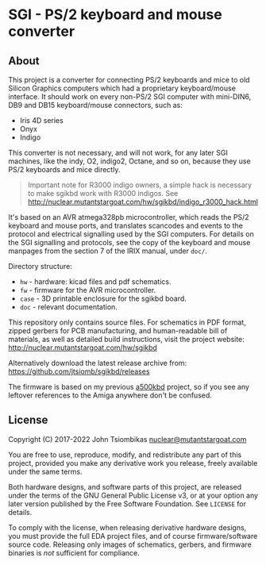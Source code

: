 SGI - PS/2 keyboard and mouse converter
=======================================

About
-----
This project is a converter for connecting PS/2 keyboards and mice to old
Silicon Graphics computers which had a proprietary keyboard/mouse interface. It
should work on every non-PS/2 SGI computer with mini-DIN6, DB9 and DB15
keyboard/mouse connectors, such as:

  - Iris 4D series
  - Onyx
  - Indigo

This converter is not necessary, and will not work, for any later SGI machines,
like the indy, O2, indigo2, Octane, and so on, because they use PS/2 keyboards
and mice directly.

> Important note for R3000 indigo owners, a simple hack is necessary to make
> sgikbd work with R3000 indigos.
> See http://nuclear.mutantstargoat.com/hw/sgikbd/indigo_r3000_hack.html

It's based on an AVR atmega328pb microcontroller, which reads the PS/2
keyboard and mouse ports, and translates scancodes and events to the protocol
and electrical signalling used by the SGI computers. For details on the
SGI signalling and protocols, see the copy of the keyboard and mouse manpages
from the section 7 of the IRIX manual, under `doc/`.

Directory structure:

  - `hw` - hardware: kicad files and pdf schematics.
  - `fw` - firmware for the AVR microcontroller.
  - `case` - 3D printable enclosure for the sgikbd board.
  - `doc` - relevant documentation.

This repository only contains source files. For schematics in PDF format,
zipped gerbers for PCB manufacturing, and human-readable bill of materials, as
well as detailed build instructions, visit the project website:
http://nuclear.mutantstargoat.com/hw/sgikbd

Alternatively download the latest release archive from:
https://github.com/jtsiomb/sgikbd/releases

The firmware is based on my previous
[a500kbd](https://github.com/jtsiomb/a500kbd) project, so if you see any
leftover references to the Amiga anywhere don't be confused.

License
-------
Copyright (C) 2017-2022 John Tsiombikas <nuclear@mutantstargoat.com>

You are free to use, reproduce, modify, and redistribute any part of this
project, provided you make any derivative work you release, freely available
under the same terms.

Both hardware designs, and software parts of this project, are released under
the terms of the GNU General Public License v3, or at your option any later
version published by the Free Software Foundation. See `LICENSE` for details.

To comply with the license, when releasing derivative hardware designs, you must
provide the full EDA project files, and of course firmware/software source code.
Releasing only images of schematics, gerbers, and firmware binaries is *not*
sufficient for compliance.
